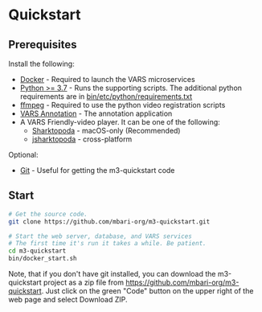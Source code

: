# Quickstart

## Prerequisites

Install the following:

- [Docker](https://www.docker.com) - Required to launch the VARS microservices
- [Python >= 3.7](https://www.python.org) - Runs the supporting scripts. The additional python requirements are in [bin/etc/python/requirements.txt](requirements.txt)
- [ffmpeg](https://ffmpeg.org) - Required to use the python video registration scripts
- [VARS Annotation](https://github.com/mbari-org/vars-annotation/releases) - The annotation application
- A VARS Friendly-video player. It can be one of the following:
  - [Sharktopoda](https://github.com/mbari-org/Sharktopoda/releases) - macOS-only (Recommended)
  - [jsharktopoda](https://github.com/mbari-org/jsharktopoda/releases) - cross-platform

Optional:

- [Git](https://git-scm.com/) - Useful for getting the m3-quickstart code

## Start

```sh
# Get the source code.
git clone https://github.com/mbari-org/m3-quickstart.git  

# Start the web server, database, and VARS services
# The first time it's run it takes a while. Be patient.
cd m3-quickstart
bin/docker_start.sh
```

Note, that if you don't have git installed, you can download the m3-quickstart project as a zip file from <https://github.com/mbari-org/m3-quickstart>. Just click on the green "Code" button on the upper right of the web page and select Download ZIP.
